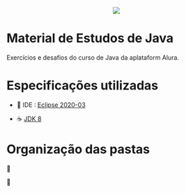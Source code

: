 <p align="center">
   <img src="https://miro.medium.com/max/2000/1*GCu4cNWIU1ElDbY7d4ycZw.png"/>
</p>

# Material de Estudos de Java
Exercícios e desafios do curso de Java da aplataform Alura.

# Especificações utilizadas

  - :space_invader: IDE : [Eclipse 2020-03](https://www.eclipse.org/)
   
  - :coffee: [JDK 8](https://www.oracle.com/java/technologies/javase/javase-jdk8-downloads.html)
   
   
# Organização das pastas 

:bookmark: 

:bookmark: 


